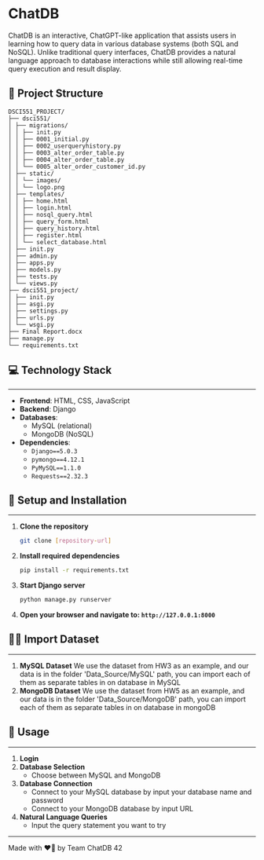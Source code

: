 

# ChatDB

ChatDB is an interactive, ChatGPT-like application that assists users in learning how to query data in various database systems (both SQL and NoSQL). Unlike traditional query interfaces, ChatDB provides a natural language approach to database interactions while still allowing real-time query execution and result display.

## 📂 Project Structure
```
DSCI551_PROJECT/
├── dsci551/
│ ├── migrations/
│ │ ├── init.py
│ │ ├── 0001_initial.py
│ │ ├── 0002_userqueryhistory.py
│ │ ├── 0003_alter_order_table.py
│ │ ├── 0004_alter_order_table.py
│ │ └── 0005_alter_order_customer_id.py
│ ├── static/
│ │ └── images/
│ │ └── logo.png
│ ├── templates/
│ │ ├── home.html
│ │ ├── login.html
│ │ ├── nosql_query.html
│ │ ├── query_form.html
│ │ ├── query_history.html
│ │ ├── register.html
│ │ └── select_database.html
│ ├── init.py
│ ├── admin.py
│ ├── apps.py
│ ├── models.py
│ ├── tests.py
│ └── views.py
├── dsci551_project/
│ ├── init.py
│ ├── asgi.py
│ ├── settings.py
│ ├── urls.py
│ └── wsgi.py
├── Final Report.docx
├── manage.py
└── requirements.txt
```
## 💻 Technology Stack
---
- **Frontend**: HTML, CSS, JavaScript
- **Backend**: Django  
- **Databases**:  
  - MySQL (relational)  
  - MongoDB (NoSQL)  
- **Dependencies**:  
  - `Django==5.0.3`
  - `pymongo==4.12.1`
  - `PyMySQL==1.1.0`
  - `Requests==2.32.3`
  
## 🚀 Setup and Installation
---
1. **Clone the repository**  
   ```bash
   git clone [repository-url]
   ```
2. **Install required dependencies**  
   ```bash
   pip install -r requirements.txt
   ```
3. **Start Django server**  
   ```python
   python manage.py runserver
   ```
4. **Open your browser and navigate to: `http://127.0.0.1:8000`**

## 👨‍💻 Import Dataset
---
1. **MySQL Dataset**
    We use the dataset from HW3 as an example, and our data is in the folder 'Data_Source/MySQL' path, you can import each of them as separate tables in on database in MySQL
2. **MongoDB Dataset**
    We use the dataset from HW5 as an example, and our data is in the folder 'Data_Source/MongoDB' path, you can import each of them as separate tables in on database in mongoDB

## 🔗 Usage
---
1. **Login**  
2. **Database Selection**
   - Choose between MySQL and MongoDB
3. **Database Connection**
   - Connect to your MySQL database by input your database name and password
   - Connect to your MongoDB database by input URL
4. **Natural Language Queries**
   - Input the query statement you want to try
---
Made with ❤️‍🔥 by Team ChatDB 42
